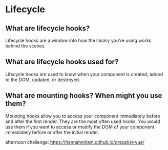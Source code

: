 # Lifecycle

## What are lifecycle hooks?
Lifecycle hooks are a window into how the library you're using works behind the scenes.

## What are lifecycle hooks used for?
Lifecycle hooks are used to know when your component is created, added to the DOM, updated, or destroyed.

## What are mounting hooks? When might you use them?
Mounting hooks allow you to access your component immediately before and after the first render. 
They are the most often used hooks. You would use them if you want to access or modify the DOM of your component immediately before or after the initial render. 

afternoon challenge: https://hannahmilam.github.io/gregslist-vue/